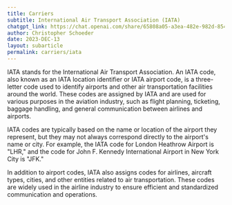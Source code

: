 ```yaml
---
title: Carriers
subtitle: International Air Transport Association (IATA)
chatgpt_link: https://chat.openai.com/share/65808a05-a3ea-482e-982d-854c4f4293b1
author: Christopher Schoeder
date: 2023-DEC-13
layout: subarticle
permalink: carriers/iata
---
```


IATA stands for the International Air Transport Association. An IATA code, also known as an IATA location identifier or IATA airport code, is a three-letter code used to identify airports and other air transportation facilities around the world. These codes are assigned by IATA and are used for various purposes in the aviation industry, such as flight planning, ticketing, baggage handling, and general communication between airlines and airports.

IATA codes are typically based on the name or location of the airport they represent, but they may not always correspond directly to the airport's name or city. For example, the IATA code for London Heathrow Airport is "LHR," and the code for John F. Kennedy International Airport in New York City is "JFK."

In addition to airport codes, IATA also assigns codes for airlines, aircraft types, cities, and other entities related to air transportation. These codes are widely used in the airline industry to ensure efficient and standardized communication and operations.
